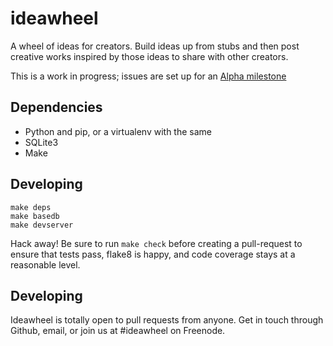 ideawheel
=========

A wheel of ideas for creators.  Build ideas up from stubs and then post creative
works inspired by those ideas to share with other creators.

This is a work in progress; issues are set up for an [Alpha milestone][alpha]

Dependencies
------------
* Python and pip, or a virtualenv with the same
* SQLite3
* Make

Developing
----------

    make deps
    make basedb
    make devserver

Hack away!  Be sure to run `make check` before creating a pull-request to ensure
that tests pass, flake8 is happy, and code coverage stays at a reasonable level.


Developing
----------

Ideawheel is totally open to pull requests from anyone.  Get in touch through
Github, email, or join us at #ideawheel on Freenode.

[alpha]: https://github.com/makyo/ideawheel/issues?milestone=1&state=open
